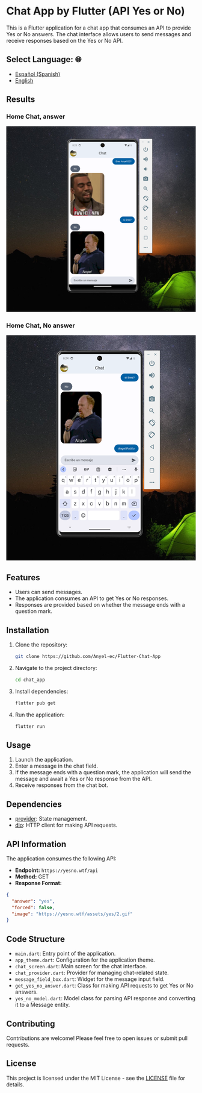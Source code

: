 # Chat App by Flutter (API Yes or No)

This is a Flutter application for a chat app that consumes an API to provide Yes or No answers. The chat interface allows users to send messages and receive responses based on the Yes or No API.

## **Select Language: 🌐**
- [Español (Spanish)](README.md)
- [English](README-en.md)

## Results
### Home Chat, answer
![ERD Diagram](docs/home.PNG)
### Home Chat, No answer
![ERD Diagram](docs/Home1.PNG)

## Features

- Users can send messages.
- The application consumes an API to get Yes or No responses.
- Responses are provided based on whether the message ends with a question mark.

## Installation

1. Clone the repository:

   ```bash
   git clone https://github.com/Anyel-ec/Flutter-Chat-App
   ```

2. Navigate to the project directory:

   ```bash
   cd chat_app
   ```

3. Install dependencies:

   ```bash
   flutter pub get
   ```

4. Run the application:

   ```bash
   flutter run
   ```

## Usage

1. Launch the application.
2. Enter a message in the chat field.
3. If the message ends with a question mark, the application will send the message and await a Yes or No response from the API.
4. Receive responses from the chat bot.

## Dependencies

- [provider](https://pub.dev/packages/provider): State management.
- [dio](https://pub.dev/packages/dio): HTTP client for making API requests.

## API Information

The application consumes the following API:

- **Endpoint:** `https://yesno.wtf/api`
- **Method:** GET
- **Response Format:**

```json
{
  "answer": "yes",
  "forced": false,
  "image": "https://yesno.wtf/assets/yes/2.gif"
}
```

## Code Structure

- `main.dart`: Entry point of the application.
- `app_theme.dart`: Configuration for the application theme.
- `chat_screen.dart`: Main screen for the chat interface.
- `chat_provider.dart`: Provider for managing chat-related state.
- `message_field_box.dart`: Widget for the message input field.
- `get_yes_no_answer.dart`: Class for making API requests to get Yes or No answers.
- `yes_no_model.dart`: Model class for parsing API response and converting it to a Message entity.

## Contributing

Contributions are welcome! Please feel free to open issues or submit pull requests.

## License

This project is licensed under the MIT License - see the [LICENSE](LICENSE) file for details.
